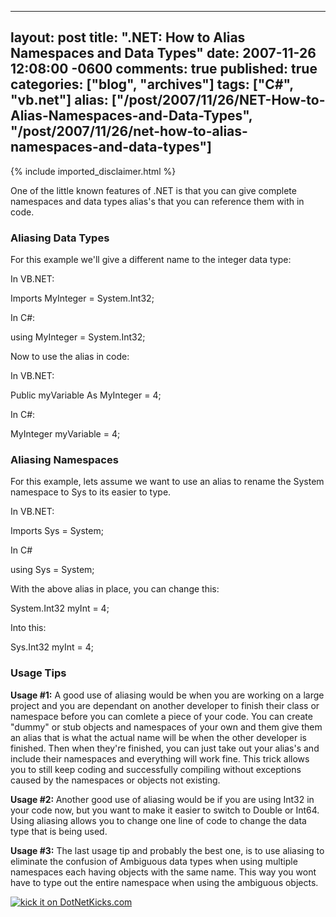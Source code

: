   ---
  layout: post
  title: ".NET: How to Alias Namespaces and Data Types"
  date: 2007-11-26 12:08:00 -0600
  comments: true
  published: true
  categories: ["blog", "archives"]
  tags: ["C#", "vb.net"]
  alias: ["/post/2007/11/26/NET-How-to-Alias-Namespaces-and-Data-Types", "/post/2007/11/26/net-how-to-alias-namespaces-and-data-types"]
  ---
<!-- more -->
{% include imported_disclaimer.html %}
<p>One of the little known features of .NET is that you can&nbsp;give complete namespaces and data types alias's that you can reference them with in code.</p>
<h3>Aliasing Data Types</h3>
<p>For this example we'll give a different name to the integer data type:</p>
<p>In VB.NET:</p>
<p>Imports MyInteger = System.Int32;</p>
<p>In C#:</p>
<p>using MyInteger = System.Int32;</p>
<p>Now to use the alias in code:</p>
<p>In VB.NET:</p>
<p>Public myVariable As MyInteger = 4;</p>
<p>In C#:</p>
<p>MyInteger myVariable = 4;</p>
<h3>Aliasing Namespaces</h3>
<p>For this example, lets assume we want to use an alias to rename the System namespace to Sys to its easier to type.</p>
<p>In VB.NET:</p>
<p>Imports Sys = System;</p>
<p>In C#</p>
<p>using Sys = System;</p>
<p>With the above alias in place, you can change this:</p>
<p>System.Int32 myInt = 4;</p>
<p>Into this:</p>
<p>Sys.Int32 myInt = 4;</p>
<h3>Usage Tips</h3>
<p><strong>Usage #1:</strong> A good use of aliasing would be when you are working on a large project and you are dependant on another developer to finish their class or namespace before you can comlete a piece of your code. You can create "dummy" or stub objects and namespaces of your own and them give them an alias that is what the actual name will be when the other developer is finished. Then when they're finished, you can just take out your alias's and include their namespaces and everything will work fine. This trick allows you to still keep coding and successfully compiling without exceptions caused by the namespaces or objects not existing.</p>
<p><strong>Usage #2: </strong>Another good use of aliasing would be if you are using Int32 in your code now, but you want to make it easier to switch to Double or Int64. Using aliasing allows you to change one line of code to change the data type that is being used.</p>
<p><strong>Usage #3:</strong> The last usage tip and probably the best one, is to use aliasing to eliminate the confusion of Ambiguous data types when using multiple namespaces each having objects with the same name. This way you wont have to type out the entire namespace when using the ambiguous objects.</p>
<p><a href="http://www.dotnetkicks.com/kick/?url=http%3a%2f%2fpietschsoft.com%2fBlog%2fPost.aspx%3fPostID%3d1426"><img src="http://www.dotnetkicks.com/Services/Images/KickItImageGenerator.ashx?url=http%3a%2f%2fpietschsoft.com%2fBlog%2fPost.aspx%3fPostID%3d1426&amp;bgcolor=0099FF" border="0" alt="kick it on DotNetKicks.com" /></a></p>
